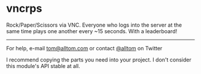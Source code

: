 # vncrps

Rock/Paper/Scissors via VNC. Everyone who logs into the server at the same time plays one another every ~15 seconds. With a leaderboard!

---

For help, e-mail tom@alltom.com or contact [@alltom](https://twitter.com/alltom) on Twitter

I recommend copying the parts you need into your project. I don't consider this module's API stable at all.
